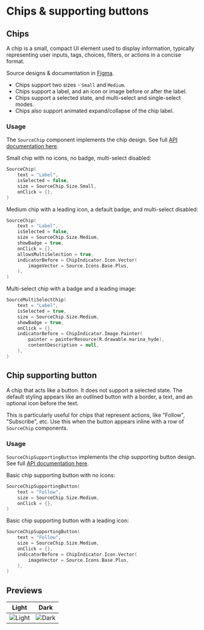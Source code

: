 # Chips & supporting buttons

## Chips

A chip is a small, compact UI element used to display information, typically representing 
user inputs, tags, choices, filters, or actions in a concise format.

Source designs & documentation in [Figma][1].

* Chips support two sizes - `Small` and `Medium`.
* Chips support a label, and an icon or image before or after the label.
* Chips support a selected state, and multi-select and single-select modes.
* Chips also support animated expand/collapse of the chip label.

### Usage

The `SourceChip` component implements the chip design. See full [API documentation here][2].

Small chip with no icons, no badge, multi-select disabled:
```kotlin
SourceChip(
    text = "Label",
    isSelected = false,
    size = SourceChip.Size.Small,
    onClick = {},
)
```

Medium chip with a leading icon, a default badge, and multi-select disabled:
```kotlin
SourceChip(
    text = "Label",
    isSelected = false,
    size = SourceChip.Size.Medium,
    showBadge = true,
    onClick = {},
    allowsMultiSelection = true,
    indicatorBefore = ChipIndicator.Icon.Vector(
        imageVector = Source.Icons.Base.Plus,
    ),
)
```

Multi-select chip with a badge and a leading image:
```kotlin
SourceMultiSelectChip(
    text = "Label",
    isSelected = true,
    size = SourceChip.Size.Medium,
    showBadge = true,
    onClick = {},
    indicatorBefore = ChipIndicator.Image.Painter(
        painter = painterResource(R.drawable.marina_hyde),
        contentDescription = null,
    ),
)
```

## Chip supporting button

A chip that acts like a button. It does not support a selected state. The default styling appears
like an outlined button with a border, a text, and an optional icon before the text.

This is particularly useful for chips that represent actions, like "Follow", "Subscribe", etc. Use
this when the button appears inline with a row of `SourceChip` components. 

### Usage

`SourceChipSupportingButton` implements the chip supporting button design. See full [API documentation here][3].

Basic chip supporting button with no icons:
```kotlin
SourceChipSupportingButton(
    text = "Follow",
    size = SourceChip.Size.Medium,
    onClick = {},
)
```

Basic chip supporting button with a leading icon:
```kotlin
SourceChipSupportingButton(
    text = "Follow",
    size = SourceChip.Size.Medium,
    onClick = {},
    indicatorBefore = ChipIndicator.Icon.Vector(
        imageVector = Source.Icons.Base.Plus,
    ),
)
```

## Previews

| Light|Dark|
|---|---|
|![Light](https://github.com/user-attachments/assets/f59696b2-4402-4682-ac2e-791d43721e85)|![Dark](https://github.com/user-attachments/assets/95420000-11d3-486c-80f4-675dd6f5bfc2)|

[1]: https://www.figma.com/design/kSmjgtoTWiG8N7HXxFoGEE/%E2%97%90-Apps-library?node-id=6286-1728
[2]: https://guardian.github.io/source-apps/android/docs/-source%20for%20-android/com.gu.source.components.chips/-source-chip.html
[3]: https://guardian.github.io/source-apps/android/docs/-source%20for%20-android/com.gu.source.components.chips/-source-chip.html